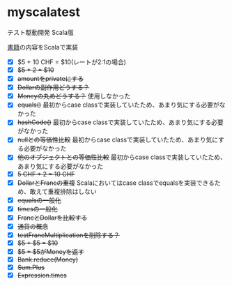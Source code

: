 # myscalatest
テスト駆動開発 Scala版

[書籍](https://estore.ohmsha.co.jp/titles/978427421788P)の内容をScalaで実装


- [x] $5 + 10 CHF = $10(レートが2:1の場合)
- [x] ~~$5 * 2 = $10~~
- [x] ~~amountをprivateにする~~
- [x] ~~Dollarの副作用どうする？~~
- [x] ~~Moneyの丸めどうする？~~ 使用しなかった
- [x] ~~equals()~~  最初からcase classで実装していたため、あまり気にする必要がなかった
- [x] ~~hashCode()~~  最初からcase classで実装していたため、あまり気にする必要がなかった
- [x] ~~nullとの等価性比較~~  最初からcase classで実装していたため、あまり気にする必要がなかった
- [x] ~~他のオブジェクトとの等価性比較~~  最初からcase classで実装していたため、あまり気にする必要がなかった
- [x] ~~5 CHF * 2 = 10 CHF~~
- [x] ~~DollarとFrancの重複~~ Scalaにおいてはcase classでequalsを実装できるため、敢えて重複排除はしない
- [x] ~~equalsの一般化~~
- [x] ~~timesの一般化~~
- [x] ~~FrancとDollarを比較する~~
- [x] ~~通貨の概念~~
- [x] ~~testFrancMultiplicationを削除する？~~
- [x] ~~$5 + $5 = $10~~
- [x] ~~$5 + $5がMoneyを返す~~
- [x] ~~Bank.reduce(Money)~~
- [x] ~~Sum.Plus~~
- [x] ~~Expression.times~~